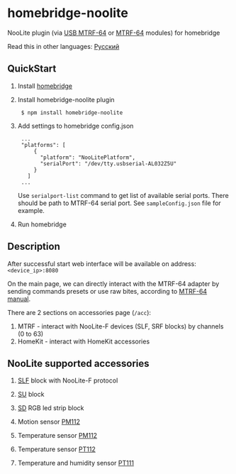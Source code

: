 # homebridge-noolite

NooLite plugin (via [USB MTRF-64](https://www.noo.com.by/mtrf-64-usb.html) or [МТRF-64](https://www.noo.com.by/mtrf-64.html) modules) for homebridge

Read this in other languages: [Русский](https://github.com/AlekseevAV/homebridge-noolite/blob/master/README.ru.md)

## QuickStart

1. Install [homebridge](https://github.com/nfarina/homebridge)
2. Install homebridge-noolite plugin 

        $ npm install homebridge-noolite
   
3. Add settings to homebridge config.json

        ...
        "platforms": [
            {
              "platform": "NooLitePlatform",
              "serialPort": "/dev/tty.usbserial-AL032Z5U"
            }
          ]
        ...
 
    Use `serialport-list` command to get list of available serial ports. There should be path to MTRF-64 serial port.
    See `sampleConfig.json` file for example.

4. Run homebridge

## Description

After successful start web interface will be available on address: `<device_ip>:8080`

On the main page, we can directly interact with the MTRF-64 adapter by sending commands presets or use raw bites, 
according to [MTRF-64 manual](https://www.noo.com.by/assets/files/PDF/MTRF-64-USB.pdf).

There are 2 sections оn accessories page (`/acc`):

1. MTRF - interact with NooLite-F devices (SLF, SRF blocks) by channels (0 to 63) 
2. HomeKit - interact with HomeKit accessories 

## NooLite supported accessories

1. [SLF](https://www.noo.com.by/slf-1-300.html) block with NooLite-F protocol
3. [SU](https://www.noo.com.by/silovoj-blok-sb111-150.html) block
4. [SD](https://www.noo.com.by/silovoj-blok-SD111-180.html) RGB led strip block



3. Motion sensor [PM112](https://www.noo.com.by/pm112-sensor.html)
4. Temperature sensor [PM112](https://www.noo.com.by/pm112-sensor.html)
5. Temperature sensor [PT112](https://www.noo.com.by/pt112.html)
6. Temperature and humidity sensor [PT111](https://www.noo.com.by/pt112.html)

